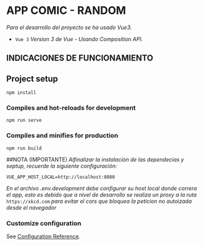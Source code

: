 # APP COMIC - RANDOM

_Para el desarrollo del proyecto se ha usado Vue3._

- `Vue 3`
  _Version 3 de Vue - Usando Composition API._

## INDICACIONES DE FUNCIONAMIENTO

## Project setup

```
npm install
```

### Compiles and hot-reloads for development

```
npm run serve
```

### Compiles and minifies for production

```
npm run build
```

##NOTA (IMPORTANTE)
_Alfinalizar la instalación de las dependecias y septup, recuerde la siguiente configuración:_

```
VUE_APP_HOST_LOCAL=http://localhost:8080
```

_En el archivo .env.development debe configurar su host local donde correra el app, esto es debido que a nivel de desarrollo se realiza un proxy a la ruta_ `https://xkcd.com` _para evitar el cors que bloquea la peticion no autoizada desde el navegador_

### Customize configuration

See [Configuration Reference](https://cli.vuejs.org/config/).
